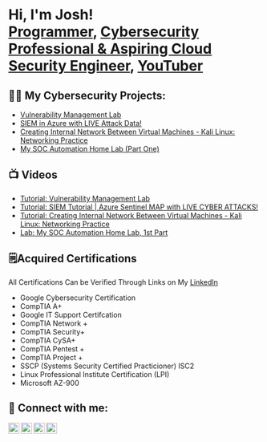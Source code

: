 <h1>Hi, I'm Josh! <br/><a href="https://github.com/thatcybersecuritydude">Programmer</a>, <a href="https://www.linkedin.com/in/thatcybersecuritydude/">Cybersecurity Professional & Aspiring Cloud Security Engineer</a>, <a  href="https://www.youtube.com/watch?v=HJkKBxUGBiE&t=302s">YouTuber</a></h1>



<h2>👨‍💻 My Cybersecurity Projects:</h2>


  - [Vulnerability Management Lab](https://github.com/thatcybersecuritydude/vulnerability-management-lab-)
  - [SIEM in Azure with LIVE Attack Data!](https://github.com/thatcybersecuritydude/AzureSIEMGeoLocation)
  - [Creating Internal Network Between Virtual Machines - Kali Linux: Networking Practice](https://github.com/thatcybersecuritydude/CreateInternalNetworkBetweenVMs/tree/main)
  - [My SOC Automation Home Lab (Part One)](https://github.com/thatcybersecuritydude/SOCAutomationProject)



<h2>📺 Videos</h2>

  - [Tutorial: Vulnerability Management Lab](https://github.com/thatcybersecuritydude/LABURL)
  - [Tutorial: SIEM Tutorial | Azure Sentinel MAP with LIVE CYBER ATTACKS!](https://www.youtube.com/watch?v=HJkKBxUGBiE)
  - [Tutorial: Creating Internal Network Between Virtual Machines - Kali Linux: Networking Practice](https://www.youtube.com/watch?v=Zi2vE54___Q)
  - [Lab: My SOC Automation Home Lab, 1st Part](https://www.youtube.com/watch?v=UJeXcJ59xvY)

<h2>🗒️Acquired Certifications </h2>
All Certifications Can be Verified Through Links on My <a href="https://www.linkedin.com/in/thatcybersecuritydude/">LinkedIn</a>
</p>

  - Google Cybersecurity Certification
  - CompTIA A+ 
  - Google IT Support Certifcation
  - CompTIA Network + 
  - CompTIA Security+
  - CompTIA CySA+
  - CompTIA Pentest +
  - CompTIA Project +
  - SSCP (Systems Security Certified Practicioner) ISC2
  - Linux Professional Institute Certification (LPI)
  - Microsoft AZ-900 
 




<h2> 🤳 Connect with me:</h2>

[<img align="left" alt="JoshMadakor | YouTube" width="22px" src="https://cdn.jsdelivr.net/npm/simple-icons@v3/icons/youtube.svg" />][youtube]
[<img align="left" alt="JoshMadakor | Twitter" width="22px" src="https://cdn.jsdelivr.net/npm/simple-icons@v3/icons/twitter.svg" />][twitter]
[<img align="left" alt="JoshMadakor | LinkedIn" width="22px" src="https://cdn.jsdelivr.net/npm/simple-icons@v3/icons/linkedin.svg" />][linkedin]
[<img align="left" alt="JoshMadakor | Instagram" width="22px" src="https://cdn.jsdelivr.net/npm/simple-icons@v3/icons/instagram.svg" />][instagram]

[twitter]: https://twitter.com/
[youtube]: https://www.youtube.com/
[instagram]: https://www.instagram.com/
[linkedin]: https://linkedin.com/in/thatcybersecuritydude

<!--
**joshmadakor1/joshmadakor1** is a ✨ _special_ ✨ repository because its `README.md` (this file) appears on your GitHub profile.

Here are some ideas to get you started:

- 🔭 I’m currently working on ...
- 🌱 I’m currently learning ...
- 👯 I’m looking to collaborate on ...
- 🤔 I’m looking for help with ...
- 💬 Ask me about ...
- 📫 How to reach me: ...
- 😄 Pronouns: ...
- ⚡ Fun fact: ...
-->
